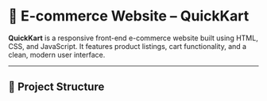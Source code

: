 # 🛒 E-commerce Website – QuickKart

**QuickKart** is a responsive front-end e-commerce website built using HTML, CSS, and JavaScript. It features product listings, cart functionality, and a clean, modern user interface.

---

## 📁 Project Structure
